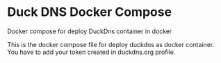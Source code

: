 # Duck DNS Docker Compose
Docker compose for deploy DuckDns container in docker

This is the docker compose file for deploy duckdns as docker container.
You have to add your token created in duckdns.org profile.



